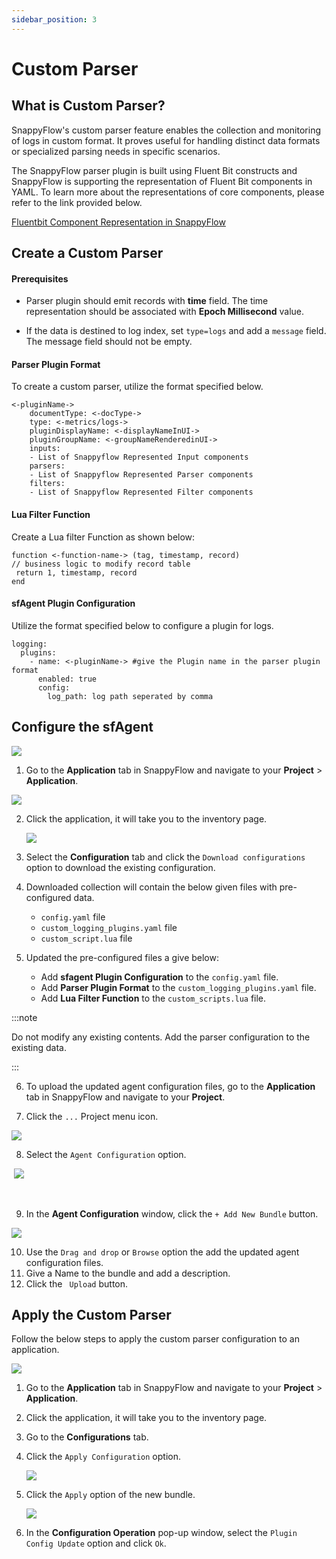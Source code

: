 ```yaml
---
sidebar_position: 3 
---
```

 # Custom Parser

## What is Custom Parser?

SnappyFlow's custom parser feature enables the collection and monitoring of logs in custom format. It proves useful for handling distinct data formats or specialized parsing needs in specific scenarios.

The SnappyFlow parser plugin is built using Fluent Bit constructs and SnappyFlow is supporting the representation of Fluent Bit components in YAML. To learn more about the representations of core components, please refer to the link provided below.

[Fluentbit Component Representation in SnappyFlow](https://docs.google.com/document/d/1YyRuqISYqYMqvoV80-a2ka9ouExDvgHGociLXEeubiE/edit?usp=sharing)

## Create a Custom Parser

#### Prerequisites

- Parser plugin should emit records with **time** field. The time representation should be associated with **Epoch Millisecond** value. 

- If the data is destined to log index, set  `type=logs`  and add a `message` field. The message field should not be empty.

#### Parser Plugin Format  

To create a custom parser, utilize the format specified below.

```
<-pluginName->
	documentType: <-docType->
	type: <-metrics/logs->
	pluginDisplayName: <-displayNameInUI->
	pluginGroupName: <-groupNameRenderedinUI->
	inputs:
	- List of Snappyflow Represented Input components
	parsers:
	- List of Snappyflow Represented Parser components
	filters:
	- List of Snappyflow Represented Filter components
```

#### Lua Filter Function

Create a Lua filter Function as shown below:

```
function <-function-name-> (tag, timestamp, record)
// business logic to modify record table
 return 1, timestamp, record
end
```

#### sfAgent Plugin Configuration

Utilize the format specified below to configure a plugin for logs.

```
logging:
  plugins:
    - name: <-pluginName-> #give the Plugin name in the parser plugin format
      enabled: true
      config:
        log_path: log path seperated by comma
```



## Configure the sfAgent 

<img src="/img/log_management/custom_parser/image-1.png" />

1. Go to the **Application** tab in SnappyFlow and navigate to your **Project** > **Application**.

<img src="/img/log_management/custom_parser/image-2.png" />

2. Click the application, it will take you to the inventory page.

   <img src="/img/log_management/custom_parser/image-3.png" />

3. Select the **Configuration** tab and click the `Download configurations` option to download the existing configuration.

4. Downloaded collection will contain the below given files with pre-configured data.
    - `config.yaml` file
    - `custom_logging_plugins.yaml` file
    - `custom_script.lua` file

5. Updated the pre-configured files a give below:

   - Add **sfagent Plugin Configuration** to the `config.yaml` file.
   - Add **Parser Plugin Format** to the `custom_logging_plugins.yaml` file.
   - Add **Lua Filter Function** to the `custom_scripts.lua` file.

:::note

Do not modify any existing contents. Add the parser configuration to the existing data.

:::



6. To upload the updated agent configuration files, go to the **Application** tab in SnappyFlow and navigate to your **Project**.

7. Click the `...` Project menu icon.

  <img src="/img/log_management/custom_parser/image-5.png" /> 
  <br/>

8. Select the `Agent Configuration` option.

​       <img src="/img/log_management/custom_parser/image-6.png" /> 

​      <br/>

9. In the **Agent Configuration** window, click the `+ Add New Bundle` button.

<img src="/img/log_management/custom_parser/image-8.png" /> 

<br/>

10. Use the `Drag and drop` or `Browse` option the add the updated agent configuration files.
11. Give a Name to the bundle and add a description.
12. Click the ` Upload` button.

## Apply the Custom Parser 

Follow the below steps to apply the custom parser configuration to an application.

<img src="/img/log_management/custom_parser/image-1.png" />

1. Go to the **Application** tab in SnappyFlow and navigate to your **Project** > **Application**.

2. Click the application, it will take you to the inventory page.

3. Go to the **Configurations** tab.

4. Click the `Apply Configuration` option.

   <img src="/img/log_management/custom_parser/image-9.png" /> 

5. Click the `Apply` option of the new bundle.

   <img src="/img/log_management/custom_parser/image-11.png" /> 

6. In the **Configuration Operation** pop-up window, select the  `Plugin Config Update` option and click `Ok`.





